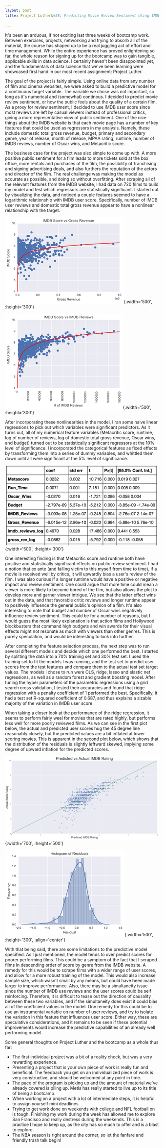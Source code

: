 ```yaml
---
layout: post
title: Project Luther&#58; Predicting Movie Review Sentiment Using IMDB Web Data

---
```


It's been an arduous, if not exciting last three weeks of bootcamp work. Between exercises, projects, networking and trying to absorb all of the material, the course has shaped up to be a real juggling act of effort and time management. While the entire experience has proved enlightening so far, the whole reason for signing up for the bootcamp was to gain tangible, applicable skills in data science. I certainly haven't been disappointed yet, and the fundamentals of data science that we've been learning were showcased first hand in our most recent assignment: Project Luther.

The goal of the project is fairly simple. Using online data from any number of film and cinema websites, we were asked to build a predictive model for a continuous target variable. The variable we chose was not important, so long as it's numerical and (somewhat) continous. I decided to predict movie review sentiment, or how the public feels about the quality of a certain film. As a proxy for review sentiment, I decided to use IMDB user score since most reviews are left by casual viewers instead of professional critics, giving a more representative view of public sentiment. One of the nice things about the IMDB website is that each movie page has a number of key features that could be used as regressors in my analysis. Namely, these include domestic total gross revenue, budget, primary and secondary genre, year of release, month of release, MPAA rating, runtime, number of IMDB reviews, number of Oscar wins, and Metacritic score.

The business case for the project was also simple to come up with. A more positive public sentiment for a film leads to more tickets sold at the box office, more rentals and purchases of the film, the possibility of franchising and signing advertising deals, and also furthers the reputation of the actors and director of the film. The real challenge was making the model as accurate as possible, and doing so without overfitting. After scraping all of the relevant features from the IMDB website, I had data on 720 films to build my model and test which regressors are statistically significant. I started out by visualizing the data, and noticed a couple features seemed to have a logarithmic relationship with IMDB user score. Specifically, number of IMDB user reviews and domestic total gross revenue appear to have a nonlinear relationship with the target.

![Gross Revenue Log Plot](/images/gross_rev_log.png){:width='500', :height='300'}

![Gross Revenue Log Plot](/images/imdb_reviews_log.png){:width='500', :height='300'}

After incorporating these nonlinearities in the model, I ran some naive linear regressions to pick out which variables were significant predictors. As it turns out, all of my numerical feature variables (Metacritic score, runtime, log of number of reviews, log of domestic total gross revenue, Oscar wins, and budget) turned out to be statistically significant regressors at the 10% level of significance. I incorporated the categorical features as fixed effects by transforming them into a series of dummy variables, and whittled them down until all were significant at the 5% level of significance.

![Regression Output](/images/regression_output.png){:width='500', :height='300'}

One interesting finding is that Metacritic score and runtime both have positive and statistically significant effects on public review sentiment. I had a notion that ex ante (and falling victim to this myself from time to time), if a movie is received well by critics, it will upwardly bias a user's review of the film. I was also curious if a longer runtime would have a positive or negative impact and review sentiment. One could argue that more time could mean a viewer is more likely to become bored of the film, but also allows the plot to develop more and garner viewer intrigue. We see that the latter effect wins out in the data, and that favorable critic reviews and longer runtime appear to positively influence the general public's opinion of a film. It's also interesting to note that budget and number of Oscar wins negatively influence review sentiment. This could be for a number of reasons, but I would guess the most likely explanation is that action films and Hollywood blockbusters that command high budgets and win awards for their visual effects might not resonate as much with viewers than other genres. This is purely speculation, and would be interesting to look into further.

After completing the feature selection process, the next step was to run several different models and decide which one performed the best. I started by splitting the data into a 70% training set and 30% test set. I used the training set to fit the models I was running, and the test set to predict user scores from the test features and compare them to the actual test set target values. The models I chose to run were OLS, ridge, lasso and elastic net regressions, as well as a random forest and gradient boosting model. After tuning the hyper parameters of the parametric regressions using a grid search cross validation, I tested their accuracies and found that ridge regression with a penalty coefficient of 1 performed the best. Specifically, it had a test set R-squared coefficient of 0.687, and thus explains a sizable majority of the variation in IMDB user score.

When taking a closer look at the performance of the ridge regression, it seems to perform fairly weel for movies that are rated highly, but performs less well for more poorly reviewed films. As we can see in the first plot below, the actual and predicted user scores hug the 45 degree line reasonably closely, but the predicted values are a bit inflated at lower scoring movies. This is apparent in the second plot below, which shows that the distribution of the residuals is slightly leftward skewed, implying some degree of upward inflation for the predicted scores.

![Predicted vs Actual Scores](/images/predicted_vs_actual.png){:width='700', :height='500'}

![Residuals Histogram](/images/resid_hist.png){:width='500', :height='300', :align='center'}

With that being said, there are some limitations to the predictive model specified. As I just mentioned, the model tends to over predict scores for poorer performing films. This could be a symptom of the fact that I scraped films in descending order of score by genre from the IMDB website. A remedy for this would be to scrape films with a wider range of user scores, and allow for a more robust training of the model. This would also increase sample size, which wasn't small by any means, but could have been made larger to improve performance. Also, there may be a simultaneity issue since the number of IMDB use reviews and the user scores could be self reinforcing. Therefore, it is difficult to tease out the direction of causality between these two variables, and if the simultaneity does exist it could bias all of the coefficient values in the model. One remedy for this could be to use an instrumental variable on number of user reviews, and try to isolate the variation in this feature that influences user score. Either way, these are speculative considerations, and it remains to be seen if these potential improvements would increase the predictive capabilities of an already well performing model.

Some general thoughts on Project Luther and the bootcamp as a whole thus far:

* The first individual project was a bit of a reality check, but was a very rewarding experience.
* Presenting a project that is your own piece of work is really fun and beneficial. The feedback you get on an individualized piece of work is very constructive, and should be welcomed at any point in time.
* The pace of the program is picking up and the amount of material we've already covered is piling up. Metis has really started to live up to its title of being a bootcamp.
* When working on a project with a lot of intermediate steps, it is helpful to assign yourself mini deadlines.
* Trying to get work done on weekends with college and NFL football on is tough. Finishing my work during the week has allowed me to explore San Francisco and really destress during the weekends. This is a practice I hope to keep up, as the city has so much to offer and is a blast to explore.
* The NBA season is right around the corner, so let the fanfare and friendly trash talk begin!